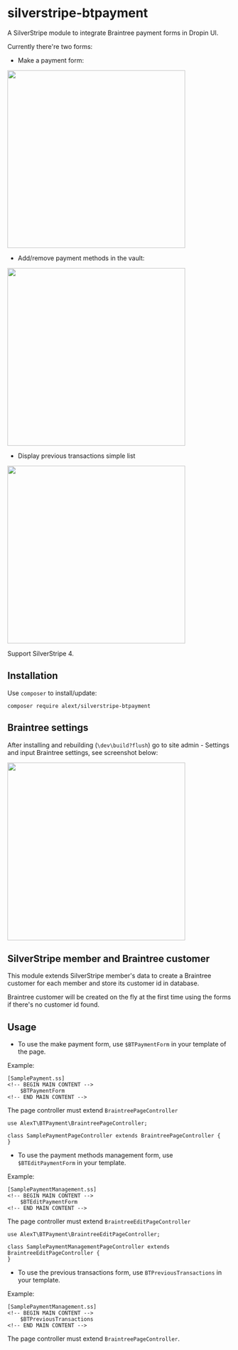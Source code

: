silverstripe-btpayment
======================
A SilverStripe module to integrate Braintree payment forms in Dropin UI.

Currently there're two forms:

* Make a payment form:

<img src="../../../_screenshots/blob/master/btpayment/make_payment.png" width=400 />

* Add/remove payment methods in the vault:

<img src="../../../_screenshots/blob/master/btpayment/manage_methods.png" width=400 />

* Display previous transactions simple list

<img src="../../../_screenshots/blob/master/btpayment/transactions.png" width=400 />

Support SilverStripe 4.

## Installation

Use `composer` to install/update:
```
composer require alext/silverstripe-btpayment
```

## Braintree settings

After installing and rebuilding (`\dev\build?flush`) go to site admin - Settings and input Braintree settings, see screenshot below:

<img src="../../../_screenshots/blob/master/btpayment/settings.png" width=400 />

## SilverStripe member and Braintree customer

This module extends SilverStripe member's data to create a Braintree customer for each member and store its customer id in database.

Braintree customer will be created on the fly at the first time using the forms if there's no customer id found. 

## Usage

* To use the make payment form, use `$BTPaymentForm` in your template of the page.

Example:
```
[SamplePayment.ss]
<!-- BEGIN MAIN CONTENT -->
    $BTPaymentForm
<!-- END MAIN CONTENT -->
```

The page controller must extend `BraintreePageController`
```
use AlexT\BTPayment\BraintreePageController;

class SamplePaymentPageController extends BraintreePageController {
}
```

* To use the payment methods management form, use `$BTEditPaymentForm` in your template.

Example:
```
[SamplePaymentManagement.ss]
<!-- BEGIN MAIN CONTENT -->
    $BTEditPaymentForm
<!-- END MAIN CONTENT -->
```

The page controller must extend `BraintreeEditPageController`
```
use AlexT\BTPayment\BraintreeEditPageController;

class SamplePaymentManagementPageController extends BraintreeEditPageController {
}
```

* To use the previous transactions form, use `BTPreviousTransactions` in your template.

Example:
```
[SamplePaymentManagement.ss]
<!-- BEGIN MAIN CONTENT -->
    $BTPreviousTransactions
<!-- END MAIN CONTENT -->
```

The page controller must extend `BraintreePageController`.

